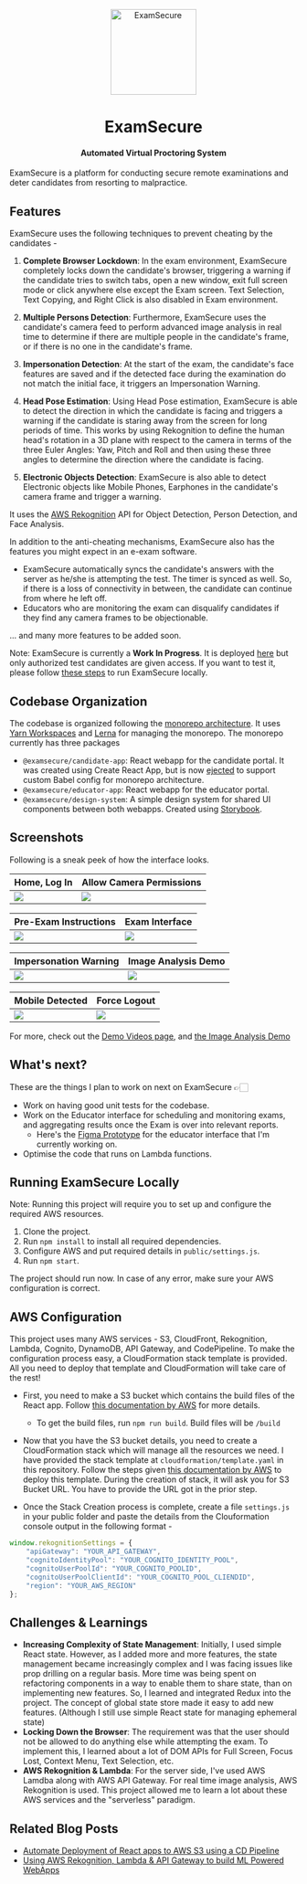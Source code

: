 <p align="center">
  <a href="https://examsecure.rajrajhans.com">
    <img alt="ExamSecure" src="http://assets.rajrajhans.com/examsecure_logo.png" width="150"/>
  </a>
</p>

<h1 align="center">
  ExamSecure
</h1>

<h4 align="center">
  Automated Virtual Proctoring System 
</h4>

ExamSecure is a platform for conducting secure remote examinations and deter candidates from resorting to malpractice. 

## Features

ExamSecure uses the following techniques to prevent cheating by the candidates -

1. **Complete Browser Lockdown**: In the exam environment, ExamSecure completely locks down the candidate's browser, triggering a warning if the candidate tries to switch tabs, open a new window, exit full screen mode or click anywhere else except the Exam screen. Text Selection, Text Copying, and Right Click is also disabled in Exam environment. 

2. **Multiple Persons Detection**: Furthermore, ExamSecure uses the candidate's camera feed to perform advanced image analysis in real time to determine if there are multiple people in the candidate's frame, or if there is no one in the candidate's frame. 

3. **Impersonation Detection**: At the start of the exam, the candidate's face features are saved and if the detected face during the examination do not match the initial face, it triggers an Impersonation Warning. 

4. **Head Pose Estimation**: Using Head Pose estimation, ExamSecure is able to detect the direction in which the candidate is facing and triggers a warning if the candidate is staring away from the screen for long periods of time. This works by using Rekognition to define the human head's rotation in a 3D plane with respect to the camera in terms of the three Euler Angles: Yaw, Pitch and Roll and then using these three angles to determine the direction where the candidate is facing.  

5. **Electronic Objects Detection**: ExamSecure is also able to detect Electronic objects like Mobile Phones, Earphones in the candidate's camera frame and trigger a warning. 

It uses the [AWS Rekognition](https://aws.amazon.com/rekognition/) API for Object Detection, Person Detection, and Face Analysis.

In addition to the anti-cheating mechanisms, ExamSecure also has the features you might expect in an e-exam software.
- ExamSecure automatically syncs the candidate's answers with the server as he/she is attempting the test. The timer is synced as well. So, if there is a loss of connectivity in between, the candidate can continue from where he left off.
- Educators who are monitoring the exam can disqualify candidates if they find any camera frames to be objectionable.

... and many more features to be added soon.

Note: ExamSecure is currently a **Work In Progress**. It is deployed [here](https://examsecure.rajrajhans.com) but only authorized test candidates are given access. If you want to test it, please follow [these steps](https://github.com/rajrajhans/examsecure#running-examsecure-locally) to run ExamSecure locally.

## Codebase Organization

The codebase is organized following the [monorepo architecture](https://www.toptal.com/front-end/guide-to-monorepos). It uses [Yarn Workspaces](https://classic.yarnpkg.com/en/docs/workspaces/) and [Lerna](https://lerna.js.org/) for managing the monorepo. The monorepo currently has three packages 

- `@examsecure/candidate-app`: React webapp for the candidate portal. It was created using Create React App, but is now [ejected](https://create-react-app.dev/docs/available-scripts/#npm-run-eject) to support custom Babel config for monorepo architecture. 
- `@examsecure/educator-app`: React webapp for the educator portal. 
- `@examsecure/design-system`: A simple design system for shared UI components between both webapps. Created using [Storybook](https://storybook.js.org/).

## Screenshots

Following is a sneak peek of how the interface looks.

| Home,  Log In                              | Allow Camera Permissions                             |
| ------------------------------------ | ------------------------------------ |
| ![](/docs/examsecure_screenrecord.gif) | ![](https://assets.rajrajhans.com/examsecure/examsecure_2.png) |

| Pre-Exam Instructions                              | Exam Interface                             |
| ------------------------------------ | ------------------------------------ |
| ![](https://assets.rajrajhans.com/examsecure/examsecure_3.png) | ![](https://assets.rajrajhans.com/examsecure/examsecure_4.png) |

| Impersonation Warning                             | Image Analysis Demo                             |
| ------------------------------------ | ------------------------------------ |
| ![](https://assets.rajrajhans.com/examsecure_impersonation.png) | ![](https://assets.rajrajhans.com/examsecure_demo2.png) |

| Mobile Detected                             | Force Logout                             |
| ------------------------------------ | ------------------------------------ |
| ![](https://assets.rajrajhans.com/examsecure/examsecure_5.png) | ![](https://assets.rajrajhans.com/examsecure/examsecure_6.png) |

For more, check out the [Demo Videos page](https://examsecure.rajrajhans.com/demoVideos), and [the Image Analysis Demo](https://examsecure.rajrajhans.com/demo)

## What's next?

These are the things I plan to work on next on ExamSecure 👉🏻
- Work on having good unit tests for the codebase.
- Work on the Educator interface for scheduling and monitoring exams, and aggregating results once the Exam is over into relevant reports.
  - Here's the [Figma Prototype](https://www.figma.com/proto/RIsibmqXUtjutPBGPilQKq/Home?node-id=1%3A12&scaling=min-zoom) for the educator interface that I'm currently working on.
- Optimise the code that runs on Lambda functions.

## Running ExamSecure Locally

Note: Running this project will require you to set up and configure 
the required AWS resources.

1. Clone the project.
2. Run `npm install` to install all required dependencies.
3. Configure AWS and put required details in `public/settings.js`.
4. Run `npm start`.

The project should run now. In case of any error, make sure your AWS configuration is correct. 

## AWS Configuration

This project uses many AWS services - S3, CloudFront, Rekognition, Lambda, Cognito, DynamoDB, API Gateway, and CodePipeline. To make the configuration process easy, a CloudFormation stack template is provided. All you need to deploy that template and CloudFormation will take care of the rest!

- First, you need to make a S3 bucket which contains the build files of the React app. Follow [this documentation by AWS](https://docs.aws.amazon.com/AmazonS3/latest/user-guide/create-bucket.html) for more details.
    - To get the build files, run `npm run build`. Build files will be `/build`
    
- Now that you have the S3 bucket details, you need to create a CloudFormation stack which will manage all the resources we need. I have provided the stack template at `cloudformation/template.yaml` in this repository. Follow the steps given [this documentation by AWS](https://docs.aws.amazon.com/AWSCloudFormation/latest/UserGuide/cfn-console-create-stack.html) to deploy this template. During the creation of stack, it will ask you for S3 Bucket URL. You have to provide the URL got in the prior step. 
- Once the Stack Creation process is complete, create a file `settings.js` in your public folder and paste the details from the Clouformation console output in the  following format - 

```javascript
window.rekognitionSettings = {
    "apiGateway": "YOUR_API_GATEWAY",
    "cognitoIdentityPool": "YOUR_COGNITO_IDENTITY_POOL",
    "cognitoUserPoolId": "YOUR_COGNITO_POOLID",
    "cognitoUserPoolClientId": "YOUR_COGNITO_POOL_CLIENDID",
    "region": "YOUR_AWS_REGION"
};
```   

## Challenges & Learnings

- **Increasing Complexity of State Management**: Initially, I used simple React state. However, as I added more and more features, the state management became increasingly complex and I was facing issues like prop drilling on a regular basis. More time was being spent on refactoring components in a way to enable them to share state, than on implementing new features. So, I learned and integrated Redux into the project. The concept of global state store made it easy to add new features. (Although I still use simple React state for managing ephemeral state)
- **Locking Down the Browser**: The requirement was that the user should not be allowed to do anything else while attempting the exam. To implement this, I learned about a lot of DOM APIs for Full Screen, Focus Lost, Context Menu, Text Selection, etc.
- **AWS Rekognition & Lambda**: For the server side, I've used AWS Lamdba along with AWS API Gateway. For real time image analysis, AWS Rekognition is used. This project allowed me to learn a lot about these AWS services and the "serverless" paradigm.

## Related Blog Posts
- [Automate Deployment of React apps to AWS S3 using a CD Pipeline](https://rajrajhans.com/2020/08/automate-deployment-react-app-aws/)
- [Using AWS Rekognition, Lambda & API Gateway to build ML Powered WebApps](https://rajrajhans.com/2021/03/image-analyzer-aws-rekognition/)
